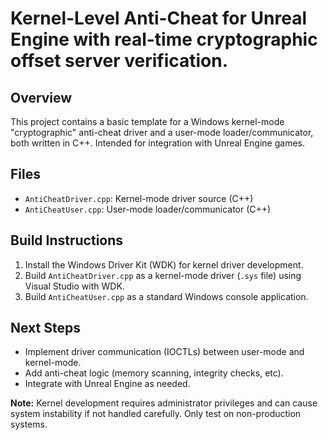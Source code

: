 # Kernel-Level Anti-Cheat for Unreal Engine with real-time cryptographic offset server verification.

## Overview
This project contains a basic template for a Windows kernel-mode "cryptographic" anti-cheat driver and a user-mode loader/communicator, both written in C++. Intended for integration with Unreal Engine games.

## Files
- `AntiCheatDriver.cpp`: Kernel-mode driver source (C++)
- `AntiCheatUser.cpp`: User-mode loader/communicator (C++)

## Build Instructions
1. Install the Windows Driver Kit (WDK) for kernel driver development.
2. Build `AntiCheatDriver.cpp` as a kernel-mode driver (`.sys` file) using Visual Studio with WDK.
3. Build `AntiCheatUser.cpp` as a standard Windows console application.

## Next Steps
- Implement driver communication (IOCTLs) between user-mode and kernel-mode.
- Add anti-cheat logic (memory scanning, integrity checks, etc).
- Integrate with Unreal Engine as needed.

**Note:** Kernel development requires administrator privileges and can cause system instability if not handled carefully. Only test on non-production systems.
